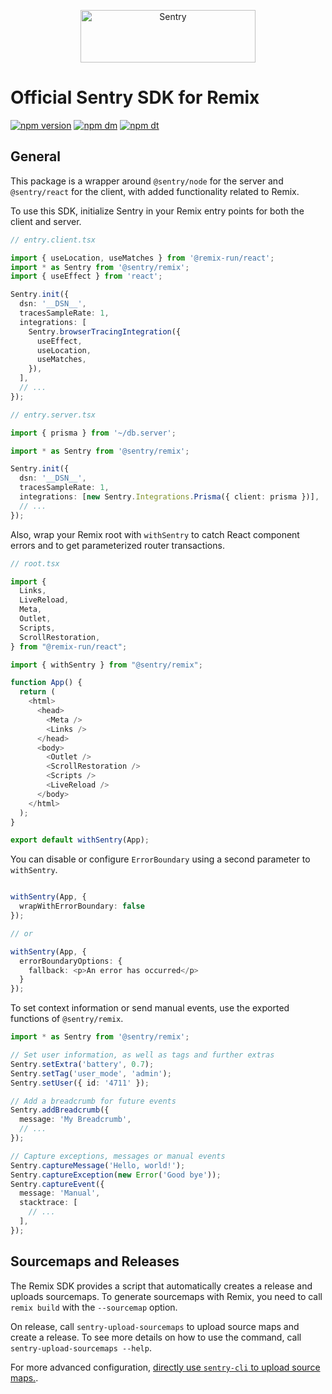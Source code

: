 <p align="center">
  <a href="https://sentry.io/?utm_source=github&utm_medium=logo" target="_blank">
    <img src="https://sentry-brand.storage.googleapis.com/sentry-wordmark-dark-280x84.png" alt="Sentry" width="280" height="84">
  </a>
</p>

# Official Sentry SDK for Remix

[![npm version](https://img.shields.io/npm/v/@sentry/remix.svg)](https://www.npmjs.com/package/@sentry/remix)
[![npm dm](https://img.shields.io/npm/dm/@sentry/remix.svg)](https://www.npmjs.com/package/@sentry/remix)
[![npm dt](https://img.shields.io/npm/dt/@sentry/remix.svg)](https://www.npmjs.com/package/@sentry/remix)

## General

This package is a wrapper around `@sentry/node` for the server and `@sentry/react` for the client, with added
functionality related to Remix.

To use this SDK, initialize Sentry in your Remix entry points for both the client and server.

```ts
// entry.client.tsx

import { useLocation, useMatches } from '@remix-run/react';
import * as Sentry from '@sentry/remix';
import { useEffect } from 'react';

Sentry.init({
  dsn: '__DSN__',
  tracesSampleRate: 1,
  integrations: [
    Sentry.browserTracingIntegration({
      useEffect,
      useLocation,
      useMatches,
    }),
  ],
  // ...
});
```

```ts
// entry.server.tsx

import { prisma } from '~/db.server';

import * as Sentry from '@sentry/remix';

Sentry.init({
  dsn: '__DSN__',
  tracesSampleRate: 1,
  integrations: [new Sentry.Integrations.Prisma({ client: prisma })],
  // ...
});
```

Also, wrap your Remix root with `withSentry` to catch React component errors and to get parameterized router
transactions.

```ts
// root.tsx

import {
  Links,
  LiveReload,
  Meta,
  Outlet,
  Scripts,
  ScrollRestoration,
} from "@remix-run/react";

import { withSentry } from "@sentry/remix";

function App() {
  return (
    <html>
      <head>
        <Meta />
        <Links />
      </head>
      <body>
        <Outlet />
        <ScrollRestoration />
        <Scripts />
        <LiveReload />
      </body>
    </html>
  );
}

export default withSentry(App);
```

You can disable or configure `ErrorBoundary` using a second parameter to `withSentry`.

```ts

withSentry(App, {
  wrapWithErrorBoundary: false
});

// or

withSentry(App, {
  errorBoundaryOptions: {
    fallback: <p>An error has occurred</p>
  }
});
```

To set context information or send manual events, use the exported functions of `@sentry/remix`.

```ts
import * as Sentry from '@sentry/remix';

// Set user information, as well as tags and further extras
Sentry.setExtra('battery', 0.7);
Sentry.setTag('user_mode', 'admin');
Sentry.setUser({ id: '4711' });

// Add a breadcrumb for future events
Sentry.addBreadcrumb({
  message: 'My Breadcrumb',
  // ...
});

// Capture exceptions, messages or manual events
Sentry.captureMessage('Hello, world!');
Sentry.captureException(new Error('Good bye'));
Sentry.captureEvent({
  message: 'Manual',
  stacktrace: [
    // ...
  ],
});
```

## Sourcemaps and Releases

The Remix SDK provides a script that automatically creates a release and uploads sourcemaps. To generate sourcemaps with
Remix, you need to call `remix build` with the `--sourcemap` option.

On release, call `sentry-upload-sourcemaps` to upload source maps and create a release. To see more details on how to
use the command, call `sentry-upload-sourcemaps --help`.

For more advanced configuration,
[directly use `sentry-cli` to upload source maps.](https://github.com/getsentry/sentry-cli).
